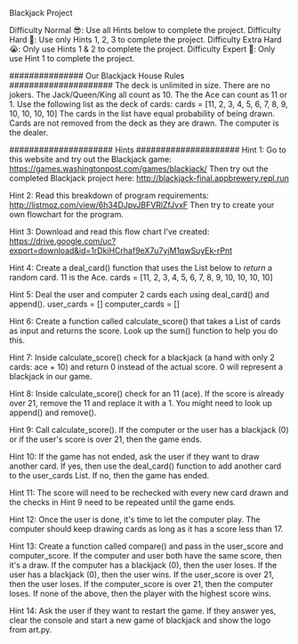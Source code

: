 Blackjack Project 

Difficulty Normal 😎: Use all Hints below to complete the project.
Difficulty Hard 🤔: Use only Hints 1, 2, 3 to complete the project.
Difficulty Extra Hard 😭: Only use Hints 1 & 2 to complete the project.
Difficulty Expert 🤯: Only use Hint 1 to complete the project.

############### Our Blackjack House Rules #####################
 The deck is unlimited in size. 
There are no jokers. 
The Jack/Queen/King all count as 10.
The the Ace can count as 11 or 1.
Use the following list as the deck of cards:
cards = [11, 2, 3, 4, 5, 6, 7, 8, 9, 10, 10, 10, 10]
The cards in the list have equal probability of being drawn.
Cards are not removed from the deck as they are drawn.
The computer is the dealer.


##################### Hints #####################
Hint 1: 
Go to this website and try out the Blackjack game: https://games.washingtonpost.com/games/blackjack/
Then try out the completed Blackjack project here: http://blackjack-final.appbrewery.repl.run

Hint 2: 
Read this breakdown of program requirements: http://listmoz.com/view/6h34DJpvJBFVRlZfJvxF
Then try to create your own flowchart for the program.

Hint 3: 
Download and read this flow chart I've created: https://drive.google.com/uc?export=download&id=1rDkiHCrhaf9eX7u7yjM1qwSuyEk-rPnt

Hint 4: Create a deal_card() function that uses the List below to *return* a random card.
11 is the Ace.
cards = [11, 2, 3, 4, 5, 6, 7, 8, 9, 10, 10, 10, 10]

Hint 5: 
Deal the user and computer 2 cards each using deal_card() and append().
user_cards = []
computer_cards = []

Hint 6: 
Create a function called calculate_score() that takes a List of cards as input 
and returns the score. 
Look up the sum() function to help you do this.

Hint 7: 
Inside calculate_score() check for a blackjack (a hand with only 2 cards: ace + 10) and return 0 instead of the actual score. 0 will represent a blackjack in our game.

Hint 8: 
Inside calculate_score() check for an 11 (ace). If the score is already over 21, remove the 11 and replace it with a 1. You might need to look up append() and remove().

Hint 9: 
Call calculate_score(). If the computer or the user has a blackjack (0) or if the user's score is over 21, then the game ends.

Hint 10: 
If the game has not ended, ask the user if they want to draw another card. If yes, then use the deal_card() function to add another card to the user_cards List. If no, then the game has ended.

Hint 11:
The score will need to be rechecked with every new card drawn and the checks in Hint 9 need to be repeated until the game ends.

Hint 12: 
Once the user is done, it's time to let the computer play. The computer should keep drawing cards as long as it has a score less than 17.

Hint 13: 
Create a function called compare() and pass in the user_score and computer_score. If the computer and user both have the same score, then it's a draw. If the computer has a blackjack (0), then the user loses. If the user has a blackjack (0), then the user wins. If the user_score is over 21, then the user loses. If the computer_score is over 21, then the computer loses. If none of the above, then the player with the highest score wins.

Hint 14: 
Ask the user if they want to restart the game. If they answer yes, clear the console and start a new game of blackjack and show the logo from art.py.
